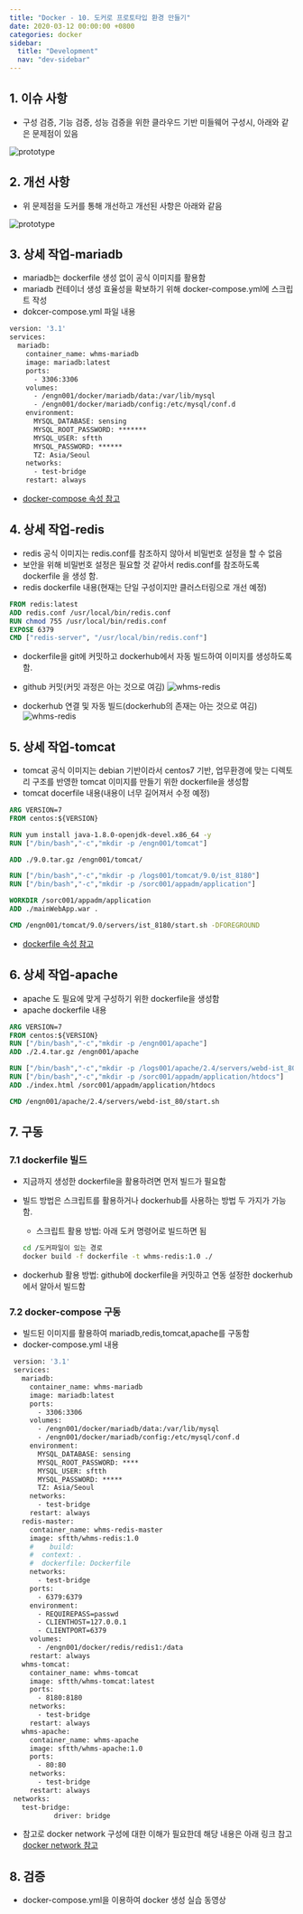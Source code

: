 ```yaml
---
title: "Docker - 10. 도커로 프로토타입 환경 만들기"
date: 2020-03-12 00:00:00 +0800
categories: docker
sidebar:
  title: "Development"
  nav: "dev-sidebar"
---
```

## 1. 이슈 사항
- 구성 검증, 기능 검증, 성능 검증을 위한 클라우드 기반 미들웨어 구성시, 아래와 같은 문제점이 있음

![prototype](/assets/images/docker/docker1001.png)

## 2. 개선 사항
- 위 문제점을 도커를 통해 개선하고 개선된 사항은 아래와 같음

![prototype](/assets/images/docker/docker1002.png)

## 3. 상세 작업-mariadb
- mariadb는 dockerfile 생성 없이 공식 이미지를 활용함
- mariadb 컨테이너 생성 효율성을 확보하기 위해 docker-compose.yml에 스크립트 작성 
- dokcer-compose.yml 파일 내용
```dockerfile
version: '3.1'
services:
  mariadb:
    container_name: whms-mariadb
    image: mariadb:latest
    ports:
      - 3306:3306
    volumes:
      - /engn001/docker/mariadb/data:/var/lib/mysql
      - /engn001/docker/mariadb/config:/etc/mysql/conf.d
    environment:
      MYSQL_DATABASE: sensing
      MYSQL_ROOT_PASSWORD: *******
      MYSQL_USER: sftth
      MYSQL_PASSWORD: ******
      TZ: Asia/Seoul
    networks:
      - test-bridge
    restart: always
```
- [docker-compose 속성 참고](https://docs.docker.com/compose/compose-file/)

## 4. 상세 작업-redis
- redis 공식 이미지는 redis.conf를 참조하지 않아서 비밀번호 설정을 할 수 없음
- 보안을 위해 비밀번호 설정은 필요할 것 같아서 redis.conf를 참조하도록 dockerfile
을 생성 함.
- redis dockerfile 내용(현재는 단일 구성이지만 클러스터링으로 개선 예정)
```dockerfile
FROM redis:latest
ADD redis.conf /usr/local/bin/redis.conf
RUN chmod 755 /usr/local/bin/redis.conf
EXPOSE 6379
CMD ["redis-server", "/usr/local/bin/redis.conf"]
```

- dockerfile을 git에 커밋하고 dockerhub에서 자동 빌드하여 이미지를 생성하도록 함.
- github 커밋(커밋 과정은 아는 것으로 여김)
![whms-redis](/assets/images/docker/docker1003.png)

- dockerhub 연결 및 자동 빌드(dockerhub의 존재는 아는 것으로 여김)
![whms-redis](/assets/images/docker/docker1004.png)

## 5. 상세 작업-tomcat
- tomcat 공식 이미지는 debian 기반이라서 centos7 기반, 업무환경에 맞는 디렉토리 구조를 
반영한 tomcat 이미지를 만들기 위한 dockerfile을 생성함
- tomcat docerfile 내용(내용이 너무 길어져서 수정 예정)

```dockerfile
ARG VERSION=7
FROM centos:${VERSION}

RUN yum install java-1.8.0-openjdk-devel.x86_64 -y
RUN ["/bin/bash","-c","mkdir -p /engn001/tomcat"]

ADD ./9.0.tar.gz /engn001/tomcat/

RUN ["/bin/bash","-c","mkdir -p /logs001/tomcat/9.0/ist_8180"]
RUN ["/bin/bash","-c","mkdir -p /sorc001/appadm/application"]

WORKDIR /sorc001/appadm/application
ADD ./mainWebApp.war .

CMD /engn001/tomcat/9.0/servers/ist_8180/start.sh -DFOREGROUND
```

- [dockerfile 속성 참고](https://docs.docker.com/engine/reference/builder/)

## 6. 상세 작업-apache
- apache 도 필요에 맞게 구성하기 위한 dockerfile을 생성함
- apache dockerfile 내용

```dockerfile
ARG VERSION=7
FROM centos:${VERSION}
RUN ["/bin/bash","-c","mkdir -p /engn001/apache"]
ADD ./2.4.tar.gz /engn001/apache

RUN ["/bin/bash","-c","mkdir -p /logs001/apache/2.4/servers/webd-ist_80"]
RUN ["/bin/bash","-c","mkdir -p /sorc001/appadm/application/htdocs"]
ADD ./index.html /sorc001/appadm/application/htdocs

CMD /engn001/apache/2.4/servers/webd-ist_80/start.sh
```

## 7. 구동 
   ### 7.1 dockerfile 빌드
   - 지금까지 생성한 dockerfile을 활용하려면 먼저 빌드가 필요함
   - 빌드 방법은 스크립트를 활용하거나 dockerhub를 사용하는 방법 두 가지가 가능함.
       - 스크립트 활용 방법: 아래 도커 명령어로 빌드하면 됨
       
       ```sh
       cd /도커파일이 있는 경로
       docker build -f dockerfile -t whms-redis:1.0 ./
       ```
   - dockerhub 활용 방법: github에 dockerfile을 커밋하고 연동 설정한 dockerhub에서
   알아서 빌드함

   ### 7.2 docker-compose 구동
   - 빌드된 이미지를 활용하여 mariadb,redis,tomcat,apache를 구동함
   - docker-compose.yml 내용
   
   ```dockerfile
    version: '3.1'
    services:
      mariadb:
        container_name: whms-mariadb
        image: mariadb:latest
        ports:
          - 3306:3306
        volumes:
          - /engn001/docker/mariadb/data:/var/lib/mysql
          - /engn001/docker/mariadb/config:/etc/mysql/conf.d
        environment:
          MYSQL_DATABASE: sensing
          MYSQL_ROOT_PASSWORD: ****
          MYSQL_USER: sftth
          MYSQL_PASSWORD: *****
          TZ: Asia/Seoul
        networks:
          - test-bridge
        restart: always
      redis-master:
        container_name: whms-redis-master
        image: sftth/whms-redis:1.0
        #    build:
        #  context: .
        #  dockerfile: Dockerfile
        networks:
          - test-bridge
        ports:
          - 6379:6379
        environment:
          - REQUIREPASS=passwd
          - CLIENTHOST=127.0.0.1
          - CLIENTPORT=6379
        volumes:
          - /engn001/docker/redis/redis1:/data
        restart: always
      whms-tomcat:
        container_name: whms-tomcat
        image: sftth/whms-tomcat:latest
        ports:
          - 8180:8180
        networks:
          - test-bridge
        restart: always
      whms-apache:
        container_name: whms-apache
        image: sftth/whms-apache:1.0
        ports:
          - 80:80
        networks:
          - test-bridge
        restart: always
    networks:
      test-bridge:
              driver: bridge
   ```
   - 참고로 docker network 구성에 대한 이해가 필요한데 해당 내용은 아래 링크 참고
   [docker network 참고](https://sftth.github.io/docker-basic009/)
## 8. 검증
- docker-compose.yml을 이용하여 docker 생성 실습 동영상

<script id="asciicast-5sPuxlKbMITrg80l935M7jnSt" src="https://asciinema.org/a/5sPuxlKbMITrg80l935M7jnSt.js" async></script>